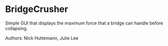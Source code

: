 # BridgeCrusher
Simple GUI that displays the maximum force that a bridge can handle before collapsing.

Authors: Nick Huttemann, Julie Lee
